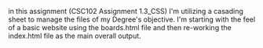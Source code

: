 in this assignment (CSC102 Assignment 1.3_CSS) I'm utilizing a casading sheet to manage the files of my Degree's objective. I'm starting with the feel of a basic website using the boards.html file and then re-working the index.html file as the main overall output.
